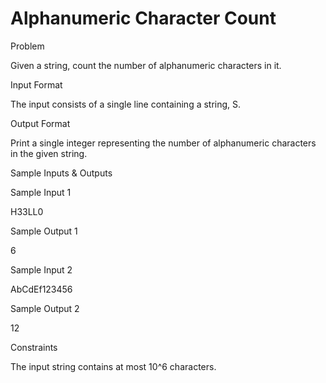 # Alphanumeric Character Count

Problem





Given a string, count the number of alphanumeric characters in it.





Input Format



The input consists of a single line containing a string, S.





Output Format



Print a single integer representing the number of alphanumeric characters in the given string.





Sample Inputs & Outputs



Sample Input 1

H33LL0



Sample Output 1

6







Sample Input 2

AbCdEf123456



Sample Output 2

12







Constraints



The input string contains at most 10^6 characters.





